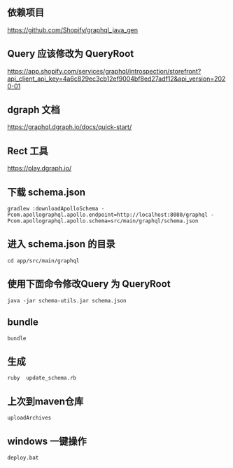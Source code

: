 ## 依赖项目

   https://github.com/Shopify/graphql_java_gen

##  Query 应该修改为 QueryRoot

https://app.shopify.com/services/graphql/introspection/storefront?api_client_api_key=4a6c829ec3cb12ef9004bf8ed27adf12&api_version=2020-01

## dgraph 文档

https://graphql.dgraph.io/docs/quick-start/

## Rect 工具

https://play.dgraph.io/

## 下载 schema.json

    gradlew :downloadApolloSchema -Pcom.apollographql.apollo.endpoint=http://localhost:8080/graphql -Pcom.apollographql.apollo.schema=src/main/graphql/schema.json

## 进入 schema.json 的目录

    cd app/src/main/graphql

## 使用下面命令修改Query 为 QueryRoot

    java -jar schema-utils.jar schema.json
     
     
     
## bundle

    bundle
     
## 生成

    ruby  update_schema.rb
    
## 上次到maven仓库

    uploadArchives
    
    
## windows 一键操作

    deploy.bat  

